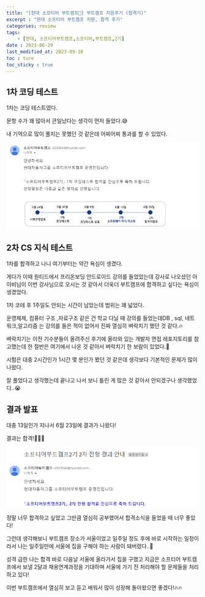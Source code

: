 ```yaml
---
title: "[현대 소프티어 부트캠프🚗] 부트캠프 지원후기 (합격기)"
excerpt : "현대 소프티어 부트캠프 지원, 합격 후기"
categories: review
tags:
    - [현대, 소프티어부트캠프,소프티어,부트캠프,2기]
date : 2023-06-29
last_modified_at: 2023-09-10
toc : ture
toc_sticky : true
---
```


## 1차 코딩 테스트

1차는 코딩 테스트였다.

문항 수가 꽤 많아서 큰일났다는 생각이 먼저 들었다.😅

내 기억으로 많이 풀지는 못했던 것 같은데 어찌어찌 통과를 할 수 있었다.

<img src="/assets/image/review/230629_softeer-bootcamp-application-review/coding_test_pass.png" >

## 2차 CS 지식 테스트

1차를 합격하고 나니 여기부터는 약간 욕심이 생겼다. 

게다가 이때 원티드에서 프리온보딩 안드로이드 강의를 들었었는데 강사로 나오셨던 아이비님이 이번 강사님으로 오시는 것 같아서 더욱더 부트캠프에 합격하고 싶다는 욕심이 생겼었다.

1차 코테 후 1주일도 안되는 시간이 남았는데 범위는 꽤 넓었다.

운영체제, 컴퓨터 구조 ,자료구조 같은 건 학교 다닐 때 강의를 들었는데DB , sql, 네트워크,알고리즘 는 강의를 들은 적이 없어서 진짜 열심히 벼락치기 했던 것 같다.🔥

벼락치기는 이전 기수분들이 올려주신 후기에 올라와 있는 개발자 면접 레포지토리를 참고했는데 한 절반은 여기에서 나온 것 같아서 벼락치기 한 보람이 있었다.🙌

시험은 대충 2시간인가 1시간 몇 분인가 봤던 것 같은데 생각보다 기본적인 문제가 많이 나왔다. 

잘 풀었다고 생각했는데 끝나고 나서 보니 틀린 게 많은 것 같아서 안되겠구나 생각했었다..😭

## 결과 발표

대충 13일인가 지나서 6월 23일에 결과가 나왔다!

결과는 합격!🥳🎉🎊

<img src="/assets/image/review/230629_softeer-bootcamp-application-review/test_pass.png" >

정말 너무 합격하고 싶었고 그만큼 열심히 공부했어서 합격소식을 들었을 때 너무 좋았다!

그런데 생각해보니 부트캠프 장소가 서울이었고 일주일 정도 후에 바로 시작하는 일정이라서  나는 일주일만에 서울에 집을 구해야 하는 사람이 돼버렸다..🥲

성격 급한 나는 합격 바로 다음날 서울에 올라가서 집을 구했고 지금은 소프티어 부트캠프에서 보낼 2달과 채용연계과정을 기대하며 서울에 가기 전 처리해야 할 문제들을 처리하고 있다!

이번 부트캠프에서 열심히 보고 듣고 배워서 많이 성장해 돌아왔으면 좋겠다!🔥🔥